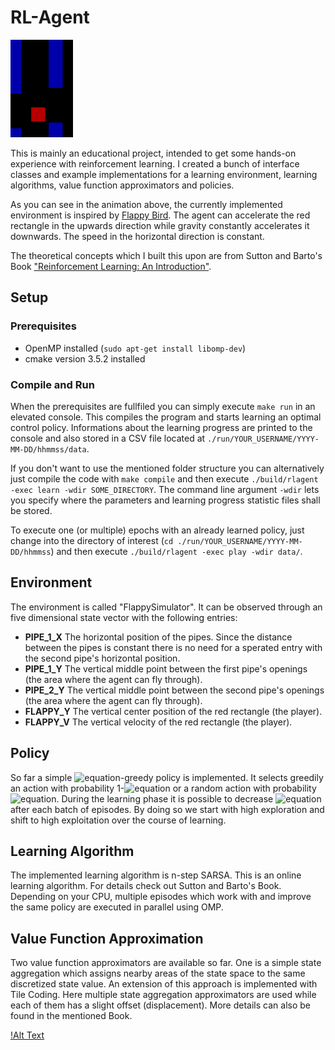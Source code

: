 # RL-Agent
![Alt Text](https://github.com/code2love/rlagent/raw/main/demo-run.gif)

This is mainly an educational project, intended to get some hands-on experience with reinforcement learning. I created a bunch of interface classes and example implementations for a learning environment, learning algorithms, value function approximators and policies.

As you can see in the animation above, the currently implemented environment is inspired by [Flappy Bird](https://de.wikipedia.org/wiki/Flappy_Bird). The agent can accelerate the red rectangle in the upwards direction while gravity constantly accelerates it downwards. The speed in the horizontal direction is constant.

The theoretical concepts which I built this upon are from Sutton and Barto's Book ["Reinforcement Learning: An Introduction"](http://incompleteideas.net/book/bookdraft2017nov5.pdf).

## Setup

### Prerequisites
- OpenMP installed (```sudo apt-get install libomp-dev```)
- cmake version 3.5.2 installed

### Compile and Run
When the prerequisites are fullfiled you can simply execute `make run` in an elevated console. This compiles the program and starts learning an optimal control policy. Informations about the learning progress are printed to the console and also stored in a CSV file located at `./run/YOUR_USERNAME/YYYY-MM-DD/hhmmss/data`.

If you don't want to use the mentioned folder structure you can alternatively just compile the code with `make compile` and then execute `./build/rlagent -exec learn -wdir SOME_DIRECTORY`. The command line argument `-wdir` lets you specify where the parameters and learning progress statistic files shall be stored.

To execute one (or multiple) epochs with an already learned policy, just change into the directory of interest (`cd ./run/YOUR_USERNAME/YYYY-MM-DD/hhmmss`) and then execute `./build/rlagent -exec play -wdir data/`.

## Environment

The environment is called "FlappySimulator". It can be observed through an five dimensional state vector with the following entries:
- **PIPE_1_X** The horizontal position of the pipes. Since the distance between the pipes is constant there is no need for a sperated entry with the second pipe's horizontal position.
- **PIPE_1_Y** The vertical middle point between the first pipe's openings (the area where the agent can fly through).
- **PIPE_2_Y** The vertical middle point between the second pipe's openings (the area where the agent can fly through).
- **FLAPPY_Y** The vertical center position of the red rectangle (the player).
- **FLAPPY_V** The vertical velocity of the red rectangle (the player).

## Policy

So far a simple ![equation](https://latex.codecogs.com/svg.image?\epsilon)-greedy policy is implemented. It selects greedily an action with probability 1-![equation](https://latex.codecogs.com/svg.image?\epsilon) or a random action with probability ![equation](https://latex.codecogs.com/svg.image?\epsilon). During the learning phase it is possible to decrease ![equation](https://latex.codecogs.com/svg.image?\epsilon) after each batch of episodes. By doing so we start with high exploration and shift to high exploitation over the course of learning.

## Learning Algorithm

The implemented learning algorithm is n-step SARSA. This is an online learning algorithm. For details check out Sutton and Barto's Book.
Depending on your CPU, multiple episodes which work with and improve the same policy are executed in parallel using OMP.

## Value Function Approximation

Two value function approximators are available so far. One is a simple state aggregation which assigns nearby areas of the state space to the same discretized state value. An extension of this approach is implemented with Tile Coding. Here multiple state aggregation approximators are used while each of them has a slight offset (displacement). More details can also be found in the mentioned Book.

[!Alt Text](tile-coding-2d.png)
